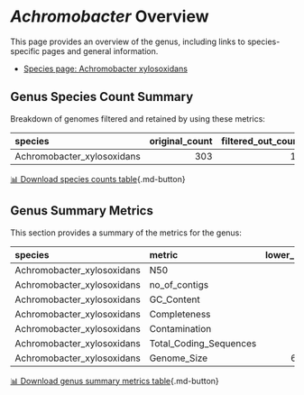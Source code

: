 # *Achromobacter* Overview
This page provides an overview of the genus, including links to species-specific pages and general information.

- [Species page: Achromobacter xylosoxidans](Achromobacter_xylosoxidans/index.md)
## Genus Species Count Summary
Breakdown of genomes filtered and retained by using these metrics:

| species                    |   original_count |   filtered_out_count |   final_count |
|:---------------------------|-----------------:|---------------------:|--------------:|
| Achromobacter_xylosoxidans |              303 |                   14 |           289 |


[📊 Download species counts table](species_counts.csv){.md-button}
## Genus Summary Metrics
This section provides a summary of the metrics for the genus:

| species                    | metric                 |   lower_bounds |   upper_bounds |
|:---------------------------|:-----------------------|---------------:|---------------:|
| Achromobacter_xylosoxidans | N50                    |    33000       |      nan       |
| Achromobacter_xylosoxidans | no_of_contigs          |      nan       |      450       |
| Achromobacter_xylosoxidans | GC_Content             |       65       |       69       |
| Achromobacter_xylosoxidans | Completeness           |       92       |      nan       |
| Achromobacter_xylosoxidans | Contamination          |      nan       |       10       |
| Achromobacter_xylosoxidans | Total_Coding_Sequences |     5600       |     6900       |
| Achromobacter_xylosoxidans | Genome_Size            |        6.2e+06 |        7.4e+06 |


[📊 Download genus summary metrics table](genus_summary_metrics.csv){.md-button}

